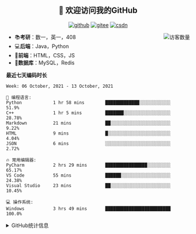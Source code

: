 <h2 align="center">👋 欢迎访问我的GitHub</h2>
<p align="center">
  <a href="https://github.com/eternidad33"><img src="https://img.shields.io/badge/GitHub-ff79c6" alt="github"></a>
  <a href="https://gitee.com/eternidad33"><img src="https://img.shields.io/badge/Gitee-fe7300" alt="gitee"></a>
  <a href="https://blog.csdn.net/qq_42907802"><img src="https://img.shields.io/badge/CSDN-cf000e" alt="csdn"></a>
</p>

<img align='right' src="https://profile-counter.glitch.me/eternidad33/count.svg" alt="访客数量"/>

- 📚**考研**：数一，英一，408
- 💻**后端**：Java，Python
- 📝**前端**：HTML，CSS，JS
- 💼**数据库**：MySQL，Redis

**最近七天编码时长**

<!--START_SECTION:waka-->
```text
Week: 06 October, 2021 - 13 October, 2021

💬 编程语言: 
Python            1 hr 58 mins        █████████████░░░░░░░░░░░░   51.9% 
C++               1 hr 5 mins         ███████░░░░░░░░░░░░░░░░░░   28.78% 
Markdown          21 mins             ██░░░░░░░░░░░░░░░░░░░░░░░   9.22% 
HTML              9 mins              █░░░░░░░░░░░░░░░░░░░░░░░░   4.04% 
JSON              6 mins              ░░░░░░░░░░░░░░░░░░░░░░░░░   2.72%

🔥 常用编辑器: 
PyCharm           2 hrs 29 mins       ████████████████░░░░░░░░░   65.17% 
VS Code           55 mins             ██████░░░░░░░░░░░░░░░░░░░   24.38% 
Visual Studio     23 mins             ██░░░░░░░░░░░░░░░░░░░░░░░   10.45%

💻 操作系统: 
Windows           3 hrs 49 mins       █████████████████████████   100.0%

```


<!--END_SECTION:waka-->

<details>
<summary>GitHub统计信息</summary>

<br/>

> 动态太少，不好意思展示
> 
> 下面的GitHub统计信息是来自于[github-readme-stats](https://github.com/anuraghazra/github-readme-stats)项目，里边有[中文文档](https://github.com/anuraghazra/github-readme-stats/blob/master/readme_cn.md)

<a href="https://github.com/eternidad33/eternidad33">
  <img align="center" src="https://github-readme-stats.anuraghazra1.vercel.app/api?username=eternidad33&show_icons=true" />
</a>
</details>


